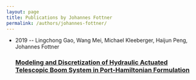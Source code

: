 ```yaml
---
layout: page
title: Publications by Johannes Fottner
permalink: /authors/johannes-fottner/
---
```


<ul class="post-list">
<li><span class='post-meta'>2019 -- Lingchong Gao, Wang Mei, Michael Kleeberger, Haijun Peng, Johannes Fottner</span><h3><a class='post-link' href='../../modeling-and-discretization-of-hydraulic-actuated-telescopic-boom-system-in-port-hamiltonian-formulation'>Modeling and Discretization of Hydraulic Actuated Telescopic Boom System in Port-Hamiltonian Formulation</a></h3></li>

</ul>
